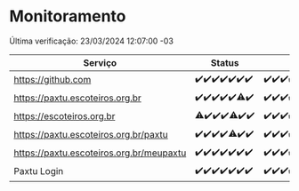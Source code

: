 # Monitoramento

Última verificação: 23/03/2024 12:07:00 -03

|Serviço|Status|Últimas 24h|
|---|---|---|
|https://github.com|<span title="2024-03-16: OK=24">✔️</span><span title="2024-03-17: OK=24">✔️</span><span title="2024-03-18: OK=24">✔️</span><span title="2024-03-19: OK=24">✔️</span><span title="2024-03-20: OK=24">✔️</span><span title="2024-03-21: OK=24">✔️</span><span title="2024-03-22: OK=16">✔️</span>|<span title="22/03/2024 13:08:00 -03 : 200">✔️</span><span title="22/03/2024 14:04:00 -03 : 200">✔️</span><span title="22/03/2024 15:08:00 -03 : 200">✔️</span><span title="22/03/2024 16:03:00 -03 : 200">✔️</span><span title="22/03/2024 17:06:00 -03 : 200">✔️</span><span title="22/03/2024 18:06:00 -03 : 200">✔️</span><span title="22/03/2024 19:05:00 -03 : 200">✔️</span><span title="22/03/2024 20:04:00 -03 : 200">✔️</span><span title="22/03/2024 21:28:00 -03 : 200">✔️</span><span title="22/03/2024 22:36:00 -03 : 200">✔️</span><span title="22/03/2024 23:13:00 -03 : 200">✔️</span><span title="23/03/2024 00:08:00 -03 : 200">✔️</span><span title="23/03/2024 01:08:00 -03 : 200">✔️</span><span title="23/03/2024 02:06:00 -03 : 200">✔️</span><span title="23/03/2024 03:11:00 -03 : 200">✔️</span><span title="23/03/2024 04:07:00 -03 : 200">✔️</span><span title="23/03/2024 05:07:00 -03 : 200">✔️</span><span title="23/03/2024 06:06:00 -03 : 200">✔️</span><span title="23/03/2024 07:04:00 -03 : 200">✔️</span><span title="23/03/2024 08:02:00 -03 : 200">✔️</span><span title="23/03/2024 09:11:00 -03 : 200">✔️</span><span title="23/03/2024 10:03:00 -03 : 200">✔️</span><span title="23/03/2024 11:03:00 -03 : 200">✔️</span><span title="23/03/2024 12:07:00 -03 : 200">✔️</span>|
|https://paxtu.escoteiros.org.br|<span title="2024-03-16: OK=24">✔️</span><span title="2024-03-17: OK=24">✔️</span><span title="2024-03-18: OK=24">✔️</span><span title="2024-03-19: OK=24">✔️</span><span title="2024-03-20: OK=24">✔️</span><span title="2024-03-21: OK=23, Falhas=1">⚠️</span><span title="2024-03-22: OK=16">✔️</span>|<span title="22/03/2024 13:08:00 -03 : 200">✔️</span><span title="22/03/2024 14:04:00 -03 : 200">✔️</span><span title="22/03/2024 15:08:00 -03 : 200">✔️</span><span title="22/03/2024 16:03:00 -03 : 200">✔️</span><span title="22/03/2024 17:06:00 -03 : 200">✔️</span><span title="22/03/2024 18:06:00 -03 : 200">✔️</span><span title="22/03/2024 19:05:00 -03 : 200">✔️</span><span title="22/03/2024 20:04:00 -03 : 200">✔️</span><span title="22/03/2024 21:28:00 -03 : 200">✔️</span><span title="22/03/2024 22:36:00 -03 : 200">✔️</span><span title="22/03/2024 23:13:00 -03 : 200">✔️</span><span title="23/03/2024 00:08:00 -03 : 200">✔️</span><span title="23/03/2024 01:08:00 -03 : 200">✔️</span><span title="23/03/2024 02:06:00 -03 : 200">✔️</span><span title="23/03/2024 03:11:00 -03 : 200">✔️</span><span title="23/03/2024 04:07:00 -03 : 200">✔️</span><span title="23/03/2024 05:07:00 -03 : 200">✔️</span><span title="23/03/2024 06:06:00 -03 : 200">✔️</span><span title="23/03/2024 07:04:00 -03 : 200">✔️</span><span title="23/03/2024 08:02:00 -03 : 200">✔️</span><span title="23/03/2024 09:11:00 -03 : 200">✔️</span><span title="23/03/2024 10:03:00 -03 : 200">✔️</span><span title="23/03/2024 11:03:00 -03 : 200">✔️</span><span title="23/03/2024 12:07:00 -03 : 200">✔️</span>|
|https://escoteiros.org.br|<span title="2024-03-16: OK=23, Falhas=1">⚠️</span><span title="2024-03-17: OK=24">✔️</span><span title="2024-03-18: OK=24">✔️</span><span title="2024-03-19: OK=24">✔️</span><span title="2024-03-20: OK=22, Falhas=2">⚠️</span><span title="2024-03-21: OK=24">✔️</span><span title="2024-03-22: OK=16">✔️</span>|<span title="22/03/2024 13:08:00 -03 : 200">✔️</span><span title="22/03/2024 14:04:00 -03 : 200">✔️</span><span title="22/03/2024 15:08:00 -03 : 200">✔️</span><span title="22/03/2024 16:03:00 -03 : 200">✔️</span><span title="22/03/2024 17:06:00 -03 : 200">✔️</span><span title="22/03/2024 18:06:00 -03 : 200">✔️</span><span title="22/03/2024 19:05:00 -03 : 200">✔️</span><span title="22/03/2024 20:04:00 -03 : 200">✔️</span><span title="22/03/2024 21:28:00 -03 : 200">✔️</span><span title="22/03/2024 22:36:00 -03 : 200">✔️</span><span title="22/03/2024 23:13:00 -03 : 200">✔️</span><span title="23/03/2024 00:08:00 -03 : 200">✔️</span><span title="23/03/2024 01:08:00 -03 : 200">✔️</span><span title="23/03/2024 02:06:00 -03 : 200">✔️</span><span title="23/03/2024 03:11:00 -03 : 200">✔️</span><span title="23/03/2024 04:07:00 -03 : 200">✔️</span><span title="23/03/2024 05:07:00 -03 : 200">✔️</span><span title="23/03/2024 06:06:00 -03 : 200">✔️</span><span title="23/03/2024 07:04:00 -03 : 200">✔️</span><span title="23/03/2024 08:02:00 -03 : 200">✔️</span><span title="23/03/2024 09:11:00 -03 : 200">✔️</span><span title="23/03/2024 10:03:00 -03 : 200">✔️</span><span title="23/03/2024 11:03:00 -03 : 200">✔️</span><span title="23/03/2024 12:07:00 -03 : 200">✔️</span>|
|https://paxtu.escoteiros.org.br/paxtu|<span title="2024-03-16: OK=24">✔️</span><span title="2024-03-17: OK=24">✔️</span><span title="2024-03-18: OK=24">✔️</span><span title="2024-03-19: OK=24">✔️</span><span title="2024-03-20: OK=23, Falhas=1">⚠️</span><span title="2024-03-21: OK=24">✔️</span><span title="2024-03-22: OK=16">✔️</span>|<span title="22/03/2024 13:08:00 -03 : 200">✔️</span><span title="22/03/2024 14:04:00 -03 : 200">✔️</span><span title="22/03/2024 15:08:00 -03 : 200">✔️</span><span title="22/03/2024 16:03:00 -03 : 200">✔️</span><span title="22/03/2024 17:06:00 -03 : 200">✔️</span><span title="22/03/2024 18:06:00 -03 : 200">✔️</span><span title="22/03/2024 19:05:00 -03 : 200">✔️</span><span title="22/03/2024 20:04:00 -03 : 200">✔️</span><span title="22/03/2024 21:28:00 -03 : 200">✔️</span><span title="22/03/2024 22:36:00 -03 : 200">✔️</span><span title="22/03/2024 23:13:00 -03 : 200">✔️</span><span title="23/03/2024 00:08:00 -03 : 200">✔️</span><span title="23/03/2024 01:08:00 -03 : 200">✔️</span><span title="23/03/2024 02:06:00 -03 : 200">✔️</span><span title="23/03/2024 03:11:00 -03 : 200">✔️</span><span title="23/03/2024 04:07:00 -03 : 200">✔️</span><span title="23/03/2024 05:07:00 -03 : 200">✔️</span><span title="23/03/2024 06:06:00 -03 : 200">✔️</span><span title="23/03/2024 07:04:00 -03 : 200">✔️</span><span title="23/03/2024 08:02:00 -03 : 200">✔️</span><span title="23/03/2024 09:11:00 -03 : 200">✔️</span><span title="23/03/2024 10:03:00 -03 : 200">✔️</span><span title="23/03/2024 11:03:00 -03 : 200">✔️</span><span title="23/03/2024 12:07:00 -03 : 200">✔️</span>|
|https://paxtu.escoteiros.org.br/meupaxtu|<span title="2024-03-16: OK=24">✔️</span><span title="2024-03-17: OK=24">✔️</span><span title="2024-03-18: OK=24">✔️</span><span title="2024-03-19: OK=24">✔️</span><span title="2024-03-20: OK=24">✔️</span><span title="2024-03-21: OK=24">✔️</span><span title="2024-03-22: OK=16">✔️</span>|<span title="22/03/2024 13:08:00 -03 : 200">✔️</span><span title="22/03/2024 14:04:00 -03 : 200">✔️</span><span title="22/03/2024 15:08:00 -03 : 200">✔️</span><span title="22/03/2024 16:03:00 -03 : 200">✔️</span><span title="22/03/2024 17:06:00 -03 : 200">✔️</span><span title="22/03/2024 18:06:00 -03 : 200">✔️</span><span title="22/03/2024 19:05:00 -03 : 200">✔️</span><span title="22/03/2024 20:04:00 -03 : 200">✔️</span><span title="22/03/2024 21:28:00 -03 : 200">✔️</span><span title="22/03/2024 22:36:00 -03 : 200">✔️</span><span title="22/03/2024 23:13:00 -03 : 200">✔️</span><span title="23/03/2024 00:08:00 -03 : 200">✔️</span><span title="23/03/2024 01:08:00 -03 : 200">✔️</span><span title="23/03/2024 02:06:00 -03 : 200">✔️</span><span title="23/03/2024 03:11:00 -03 : 200">✔️</span><span title="23/03/2024 04:07:00 -03 : 200">✔️</span><span title="23/03/2024 05:07:00 -03 : 200">✔️</span><span title="23/03/2024 06:06:00 -03 : 200">✔️</span><span title="23/03/2024 07:04:00 -03 : 200">✔️</span><span title="23/03/2024 08:02:00 -03 : 200">✔️</span><span title="23/03/2024 09:11:00 -03 : 200">✔️</span><span title="23/03/2024 10:03:00 -03 : 200">✔️</span><span title="23/03/2024 11:03:00 -03 : 200">✔️</span><span title="23/03/2024 12:07:00 -03 : 200">✔️</span>|
|Paxtu Login|<span title="2024-03-16: OK=24">✔️</span><span title="2024-03-17: OK=24">✔️</span><span title="2024-03-18: OK=24">✔️</span><span title="2024-03-19: OK=24">✔️</span><span title="2024-03-20: OK=24">✔️</span><span title="2024-03-21: OK=24">✔️</span><span title="2024-03-22: OK=16">✔️</span>|<span title="22/03/2024 13:08:00 -03 : 200">✔️</span><span title="22/03/2024 14:04:00 -03 : 200">✔️</span><span title="22/03/2024 15:08:00 -03 : 200">✔️</span><span title="22/03/2024 16:03:00 -03 : 200">✔️</span><span title="22/03/2024 17:06:00 -03 : 200">✔️</span><span title="22/03/2024 18:06:00 -03 : 200">✔️</span><span title="22/03/2024 19:05:00 -03 : 200">✔️</span><span title="22/03/2024 20:04:00 -03 : 200">✔️</span><span title="22/03/2024 21:28:00 -03 : 200">✔️</span><span title="22/03/2024 22:36:00 -03 : 200">✔️</span><span title="22/03/2024 23:13:00 -03 : 200">✔️</span><span title="23/03/2024 00:08:00 -03 : 200">✔️</span><span title="23/03/2024 01:08:00 -03 : 200">✔️</span><span title="23/03/2024 02:06:00 -03 : 200">✔️</span><span title="23/03/2024 03:11:00 -03 : 200">✔️</span><span title="23/03/2024 04:07:00 -03 : 200">✔️</span><span title="23/03/2024 05:07:00 -03 : 200">✔️</span><span title="23/03/2024 06:06:00 -03 : 200">✔️</span><span title="23/03/2024 07:04:00 -03 : 200">✔️</span><span title="23/03/2024 08:02:00 -03 : 200">✔️</span><span title="23/03/2024 09:11:00 -03 : 200">✔️</span><span title="23/03/2024 10:03:00 -03 : 200">✔️</span><span title="23/03/2024 11:03:00 -03 : 200">✔️</span><span title="23/03/2024 12:07:00 -03 : 200">✔️</span>|
